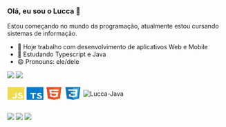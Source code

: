 ### Olá, eu sou o Lucca 👋 


Estou começando no mundo da programação, atualmente estou cursando sistemas de informação.

* 🔭 Hoje trabalho com desenvolvimento de aplicativos Web e Mobile
* 🧠 Estudando Typescript e Java
* 😄 Pronouns: ele/dele

<div>
  <img height="180em" src="https://github-readme-stats.vercel.app/api?username=LuccaRebelloToledo&show_icons=true&theme=dark&include_all_commits=true&count_private=true"/>
  <img height="180em" src="https://github-readme-stats.vercel.app/api/top-langs/?username=LuccaRebelloToledo&layout=compact&langs_count=16&theme=dark"/>
</div>
  
  <div style="display: inline_block"><br>
  <img align="center" alt="Lucca-Js" height="30" width="40" src="https://raw.githubusercontent.com/devicons/devicon/master/icons/javascript/javascript-plain.svg">
  <img align="center" alt="Lucca-Ts" height="30" width="40" src="https://raw.githubusercontent.com/devicons/devicon/master/icons/typescript/typescript-plain.svg">
  <img align="center" alt="Lucca-HTML" height="30" width="40" src="https://raw.githubusercontent.com/devicons/devicon/master/icons/html5/html5-original.svg">
  <img align="center" alt="Lucca-CSS" height="30" width="40" src="https://raw.githubusercontent.com/devicons/devicon/master/icons/css3/css3-original.svg">
  <img align="center" alt="Lucca-Java" height="30" width="40" src="https://raw.githubusercontent.com/danielcranney/readme-generator/main/public/icons/skills/java-colored.svg">
</div>
  
  ##
  
  <div>
  <a href="https://instagram.com/luccareb" target="_blank"><img src="https://img.shields.io/badge/-Instagram-%23E4405F?style=for-the-badge&logo=instagram&logoColor=white" target="_blank"></a>
  <a href = "mailto:luccarebtoledo@gmail.com"><img src="https://img.shields.io/badge/Gmail-D14836?style=for-the-badge&logo=gmail&logoColor=white" target="_blank"></a>
  <a href="https://www.linkedin.com/in/lucca-toledo-a307b9230" target="_blank"><img src="https://img.shields.io/badge/-LinkedIn-%230077B5?style=for-the-badge&logo=linkedin&logoColor=white" target="_blank"></a>   
</div>
